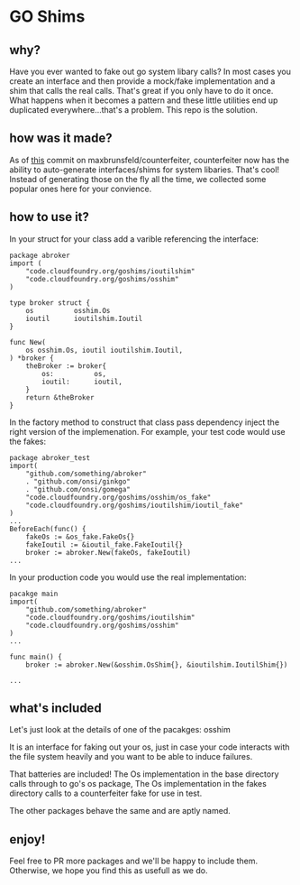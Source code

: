 # GO Shims

## why?
Have you ever wanted to fake out go system libary calls? In most cases you create an interface and then provide a mock/fake implementation and a shim that calls the real calls. That's great if you only have to do it once. What happens when it becomes a pattern and these little utilities end up duplicated everywhere...that's a problem. This repo is the solution.

## how was it made?
As of [this](https://github.com/maxbrunsfeld/counterfeiter/commit/c2f4a41282ca1e8652d0b534450f021380b1bf39) commit on maxbrunsfeld/counterfeiter, counterfeiter now has the ability to auto-generate interfaces/shims for system libaries. That's cool! Instead of generating those on the fly all the time, we collected some popular ones here for your convience. 

## how to use it?
In your struct for your class add a varible referencing the interface:
```
package abroker
import (
	"code.cloudfoundry.org/goshims/ioutilshim"
	"code.cloudfoundry.org/goshims/osshim"
)

type broker struct {
	os          osshim.Os
	ioutil      ioutilshim.Ioutil
}

func New(
	os osshim.Os, ioutil ioutilshim.Ioutil,
) *broker {
	theBroker := broker{
		os:          os,
		ioutil:      ioutil,
	}
	return &theBroker
}
```
In the factory method to construct that class pass dependency inject the right version of the implemenation.
For example, your test code would use the fakes:
```
package abroker_test
import(
	"github.com/something/abroker"
	. "github.com/onsi/ginkgo"
	. "github.com/onsi/gomega"
	"code.cloudfoundry.org/goshims/osshim/os_fake"
	"code.cloudfoundry.org/goshims/ioutilshim/ioutil_fake"
)
... 
BeforeEach(func() {
	fakeOs := &os_fake.FakeOs{}
	fakeIoutil := &ioutil_fake.FakeIoutil{}
	broker := abroker.New(fakeOs, fakeIoutil)
...
```
In your production code you would use the real implementation:
```
pacakge main
import(
	"github.com/something/abroker"
	"code.cloudfoundry.org/goshims/ioutilshim"
	"code.cloudfoundry.org/goshims/osshim"
)
...

func main() {
	broker := abroker.New(&osshim.OsShim{}, &ioutilshim.IoutilShim{})

...

```

## what's included

Let's just look at the details of one of the pacakges: osshim

It is an interface for faking out your os, just in case your code interacts with the file system heavily and you want to be able to induce failures.

That batteries are included!
The Os implementation in the base directory calls through to go's os package,
The Os implementation in the fakes directory calls to a counterfeiter fake for use in test.

The other packages behave the same and are aptly named.

## enjoy!
Feel free to PR more packages and we'll be happy to include them. Otherwise, we hope you find this as usefull as we do.
